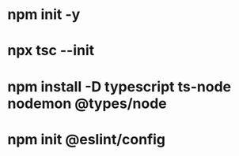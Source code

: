# npm init -y

# npx tsc --init

# npm install -D typescript ts-node nodemon @types/node

# npm init @eslint/config

#

